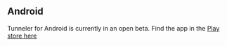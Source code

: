 ## Android

Tunneler for Android is currently in an open beta. Find the app in the [Play store here](https://play.google.com/store/apps/details?id=io.netfoundry.ziti.tunnel)